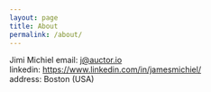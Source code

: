 ```yaml
---
layout: page
title: About
permalink: /about/
---
```



Jimi Michiel 
email: j@auctor.io  
linkedin: https://www.linkedin.com/in/jamesmichiel/  
address: Boston (USA)
